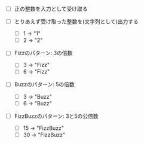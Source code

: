 - [ ] 正の整数を入力として受け取る

- [ ] とりあえず受け取った整数を(文字列として)出力する
    - [ ] 1 -> "1"
    - [ ] 2 -> "2"
    
- [ ] Fizzのパターン: 3の倍数
    - [ ] 3 -> "Fizz"
    - [ ] 6 -> "Fizz"
        
- [ ] Buzzのパターン: 5の倍数
    - [ ] 3 -> "Buzz"
    - [ ] 6 -> "Buzz"
        
- [ ] FizzBuzzのパターン: 3と5の公倍数
    - [ ] 15 -> "FizzBuzz"
    - [ ] 30 -> "FizzBuzz"